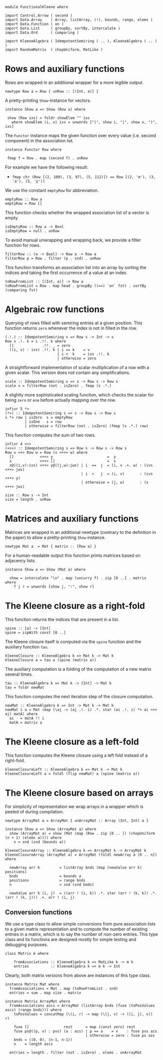 ``` {.sourceCode .literate .haskell}
module FunctionalKleene where
```

``` {.sourceCode .literate .haskell}
import Control.Arrow ( second )
import Data.Array    ( Array, listArray, (!), bounds, range, elems )
import Data.Function ( on )
import Data.List     ( groupBy, sortBy, intercalate )
import Data.Ord      ( comparing )
```

``` {.sourceCode .literate .haskell}
import KleeneAlgebra ( IdempotentSemiring ( .. ), KleeneAlgebra ( .. ) )
import RandomMatrix  ( chopUniform, MatLike )
```

Rows and auxiliary functions
============================

Rows are wrapped in an additional wrapper for a more legible output.

``` {.sourceCode .literate .haskell}
newtype Row a = Row { unRow :: [(Int, a)] }
```

A pretty-printing `Show`-instance for vectors.

``` {.sourceCode .literate .haskell}
instance Show a => Show (Row a) where

 show (Row ixs) = foldr showElem "" ixs
   where showElem (i, x) ixs = unwords ["(", show i, "|", show x, ")", ixs]
```

The `Functor` instance maps the given function over every value (i.e.
second component) in the association list.

``` {.sourceCode .literate .haskell}
instance Functor Row where

 fmap f = Row . map (second f) . unRow
```

For example we have the following result:

-   `fmap chr (Row [(2, 109), (3, 97), (5, 112)]) == Row [(2, 'm'), (3, 'a'), (5, 'p')]`

We use the constant `emptyRow` for abbreviation.

``` {.sourceCode .literate .haskell}
emptyRow :: Row a
emptyRow = Row []
```

This function checks whether the wrapped association list of a vector is
empty.

``` {.sourceCode .literate .haskell}
isEmptyRow :: Row a -> Bool
isEmptyRow = null . unRow
```

To avoid manual unwrapping and wrapping back, we provide a filter
function for rows.

``` {.sourceCode .literate .haskell}
filterRow :: (a -> Bool) -> Row a -> Row a
filterRow p = Row . filter (p . snd) . unRow
```

This function transforms an association list into an array by sorting
the indices and taking the first occurrence of a value at an index.

``` {.sourceCode .literate .haskell}
toRowFromList :: [(Int, a)] -> Row a
toRowFromList = Row . map head . groupBy ((==) `on` fst) . sortBy (comparing fst)
```

Algebraic row functions
=======================

Querying of rows filled with semiring entries at a given position. This
function returns `zero` whenever the index is not in filled in the row.

``` {.sourceCode .literate .haskell}
(.!.) :: IdempotentSemiring s => Row s -> Int -> s
Row s .!. k = s .!!. k where
  []             .!!. _ = zero
  ((i, v) : ivs) .!!. k | i == k    = v
                        | i <  k    = ivs .!!. k
                        | otherwise = zero
```

A straightforward implementation of scalar multiplication of a row with
a given scalar. This version does not contain any simplifications.

``` {.sourceCode .literate .haskell}
scale :: IdempotentSemiring s => s -> Row s -> Row s
scale s = filterRow (not . isZero) . fmap (s .*.)
```

A slightly more sophisticated scaling function, which checks the scalar
for being `zero` or `one` before actually mapping over the row.

``` {.sourceCode .literate .haskell}
infixr 5 *>
(*>) :: IdempotentSemiring s => s -> Row s -> Row s
s *> row | isZero  s = emptyRow
         | isOne   s = row
         | otherwise = filterRow (not . isZero) (fmap (s .*.) row)
```

This function computes the sum of two rows.

``` {.sourceCode .literate .haskell}
infixr 4 <+>
(<+>) :: IdempotentSemiring s => Row s -> Row s -> Row s
Row v <+> Row w = Row (v <++> w) where
  []            <++> y                         =  y
  x             <++> []                        =  x
  x@((i,v):ivs) <++> y@((j,w):jws) | i  ==  j  = (i, v .+. w) : (ivs <++> jws)
                                   | i  <   j  = (i, v)       : (ivs <++> y)
                                   | otherwise = (j, w)       : (x   <++> jws)
```

``` {.sourceCode .literate .haskell}
size :: Row s -> Int
size = length . unRow
```

Matrices and auxiliary functions
================================

Matrices are wrapped in an additional newtype (contrary to the
definition in the paper) to allow a pretty-printing `Show` instance.

``` {.sourceCode .literate .haskell}
newtype Mat a  = Mat { matrix :: [Row a] }
```

For a human-readable output this function prints matrices based on
adjacency lists.

``` {.sourceCode .literate .haskell}
instance Show a => Show (Mat a) where

  show = intercalate "\n" . map (uncurry f) . zip [0 ..] . matrix where
    f j r = unwords [show j, ":", show r]
```

The Kleene closure as a right-fold
==================================

This function returns the indices that are present in a list.

``` {.sourceCode .literate .haskell}
spine :: [a] -> [Int]
spine = zipWith const [0 ..]
```

The Kleene closure itself is computed via the `spine` function and the
auxiliary function `tau`.

``` {.sourceCode .literate .haskell}
kleeneClosure :: KleeneAlgebra k => Mat k -> Mat k
kleeneClosure a = tau a (spine (matrix a))
```

The auxiliary computation is a folding of the computation of a new
matrix several times.

``` {.sourceCode .literate .haskell}
tau :: KleeneAlgebra k => Mat k -> [Int] -> Mat k
tau = foldr newMat
```

This function computes the next iteration step of the closure
computation.

``` {.sourceCode .literate .haskell}
newMat :: KleeneAlgebra k => Int -> Mat k -> Mat k
newMat i a = Mat (map (\aj -> (aj .!. i) .*. star (ai .!. i) *> ai <+> aj) matA) where
  ai   = matA !! i
  matA = matrix a
```

The Kleene closure as a left-fold
=================================

This function computes the Kleene closure using a left fold instead of a
right-fold.

``` {.sourceCode .literate .haskell}
kleeneClosureLeft :: KleeneAlgebra k => Mat k -> Mat k
kleeneClosureLeft a = foldl (flip newMat) a (spine (matrix a))
```

The Kleene closure based on arrays
==================================

For simplicity of representation we wrap arrays in a wrapper which is
peeled of during compilation.

``` {.sourceCode .literate .haskell}
newtype ArrayMat a = ArrayMat { unArrayMat :: Array (Int, Int) a }
```

``` {.sourceCode .literate .haskell}
instance Show a => Show (ArrayMat a) where
  show (ArrayMat a) = show (Mat (map (Row . zip [0 .. ]) (chopUniform (n + 1) (elems a)))) where
    n = snd (snd (bounds a))
```

``` {.sourceCode .literate .haskell}
kleeneClosureArray :: KleeneAlgebra k => ArrayMat k -> ArrayMat k
kleeneClosureArray (ArrayMat a) = ArrayMat (foldl newArray a [0 .. n]) where

  newArray arr k         = listArray bnds (map (newValue arr k) positions)
  bnds                   = bounds a
  positions              = range bnds
  n                      = snd (snd bnds)

  newValue arr k (i, j)  = ((arr ! (i, k)) .*. star (arr ! (k, k)) .*. (arr ! (k, j))) .+. arr ! (i, j)
```

Conversion functions
--------------------

We use a type class to allow simple conversions from pure association
lists to a given matrix representation and to compute the number of
existing entries in a matrix, which is to say the number of non-zero
entries. This type class and its functions are designed mostly for
simple testing and debugging purposes.

``` {.sourceCode .literate .haskell}
class Matrix m where

    fromAssociations :: KleeneAlgebra k => MatLike k -> m k
    entries          :: KleeneAlgebra k => m k -> Int
```

Clearly, both matrix versions from above are instances of this type
class.

``` {.sourceCode .literate .haskell}
instance Matrix Mat where
  fromAssociations = Mat . map (toRowFromList . snd)
  entries = sum . map size . matrix
```

``` {.sourceCode .literate .haskell}
instance Matrix ArrayMat where
  fromAssociations ascs = ArrayMat (listArray bnds (fuse (toPosValues ascs) (range bnds))) where
    toPosValues = concatMap (\(i, r) -> map (\(j, v) -> ((i, j), v)) r)
    
    fuse []                rest      = map (const zero) rest
    fuse ps@((p, v) : pvs) (a : azs) | p == a    = v    : fuse pvs azs
                                     | otherwise = zero : fuse ps azs
    bnds = ((0, 0), (n-1, n-1))
    n    = length ascs
  
  entries = length . filter (not . isZero) . elems . unArrayMat
```
